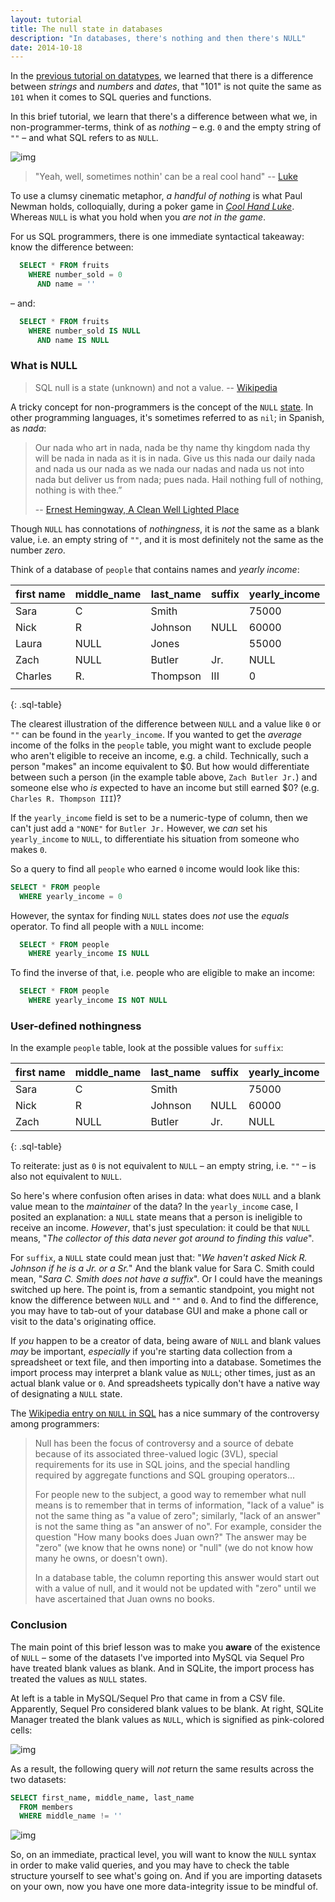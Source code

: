 ```yaml
---
layout: tutorial
title: The null state in databases
description: "In databases, there's nothing and then there's NULL"
date: 2014-10-18
---
```


In the [previous tutorial on datatypes](/tutorials/databases/sql-data-types), we learned that there is a difference between _strings_ and _numbers_ and _dates_, that "101" is not quite the same as `101` when it comes to SQL queries and functions.

In this brief tutorial, we learn that there's a difference between what we, in non-programmer-terms, think of as _nothing_ &ndash; e.g. `0` and the empty string of `""` &ndash; and what SQL refers to as `NULL`.


![img](/files/tutorials/databases/cool-hand-luke.jpg)


> "Yeah, well, sometimes nothin' can be a real cool hand" -- [Luke](http://www.imdb.com/title/tt0061512/)

To use a clumsy cinematic metaphor, _a handful of nothing_ is what Paul Newman holds, colloquially, during a poker game in [_Cool Hand Luke_](http://www.imdb.com/title/tt0061512/). Whereas `NULL` is what you hold when you *are not in the game*. 


For us SQL programmers, there is one immediate syntactical takeaway: know the difference between:

~~~sql
  SELECT * FROM fruits 
    WHERE number_sold = 0
      AND name = ''
~~~

&ndash; and:

~~~sql
  SELECT * FROM fruits 
    WHERE number_sold IS NULL
      AND name IS NULL
~~~




### What is NULL

> SQL null is a state (unknown) and not a value. -- [Wikipedia](http://en.wikipedia.org/wiki/Null_(SQL))

A tricky concept for non-programmers is the concept of the `NULL` [state](http://en.wikipedia.org/wiki/Null_(SQL)). In other programming languages, it's sometimes referred to as `nil`; in Spanish, as _nada_:

> Our nada who art in nada, nada be thy name thy kingdom nada thy will be nada in nada as it is in nada. Give us this nada our daily nada and nada us our nada as we nada our nadas and nada us not into nada but deliver us from nada; pues nada. Hail nothing full of nothing, nothing is with thee.”
> 
> -- [Ernest Hemingway, A Clean Well Lighted Place](http://www.goodreads.com/quotes/124704-our-nada-who-art-in-nada-nada-be-thy-name)

Though `NULL` has connotations of _nothingness_, it is _not_ the same as a blank value, i.e. an empty string of `""`, and it is most definitely not the same as the number _zero_.

Think of a database of `people` that contains names and _yearly income_:


| first name | middle_name | last_name | suffix | yearly_income |
|------------|-------------|-----------|--------|---------------|
| Sara       | C           | Smith     |        | 75000         |
| Nick       | R           | Johnson   | NULL   | 60000         |
| Laura      | NULL        | Jones     |        | 55000         |
| Zach       | NULL        | Butler    | Jr.    | NULL          |
| Charles    | R.          | Thompson  | III    | 0             |
|            |             |           |        |               |
{: .sql-table}


The clearest illustration of the difference between `NULL` and a value like `0` or `""` can be found in the `yearly_income`. If you wanted to get the _average_ income of the folks in the `people` table, you might want to exclude people who aren't eligible to receive an income, e.g. a child. Technically, such a person "makes" an income equivalent to $0. But how would differentiate between such a person (in the example table above, `Zach Butler Jr.`) and someone else who _is_ expected to have an income but still earned $0? (e.g. `Charles R. Thompson III`)?

If the `yearly_income` field is set to be a numeric-type of column, then we can't just add a `"NONE"` for `Butler Jr.` However, we _can_ set his `yearly_income` to `NULL`, to differentiate his situation from someone who makes `0`.

So a query to find all `people` who earned `0` income would look like this:

~~~sql
SELECT * FROM people
  WHERE yearly_income = 0
~~~

However, the syntax for finding `NULL` states does _not_ use the _equals_ operator. To find all people with a `NULL` income:

~~~sql
  SELECT * FROM people
    WHERE yearly_income IS NULL
~~~

To find the inverse of that, i.e. people who are eligible to make an income:

~~~sql
  SELECT * FROM people
    WHERE yearly_income IS NOT NULL
~~~


### User-defined nothingness

In the example `people` table, look at the possible values for `suffix`:


| first name | middle_name | last_name | suffix | yearly_income |
|------------|-------------|-----------|--------|---------------|
| Sara       | C           | Smith     |        | 75000         |
| Nick       | R           | Johnson   | NULL   | 60000         |
| Zach       | NULL        | Butler    | Jr.    | NULL          |
{: .sql-table}

To reiterate: just as `0` is not equivalent to `NULL` &ndash; an empty string, i.e. `""` &ndash; is also not equivalent to `NULL`.

So here's where confusion often arises in data: what does `NULL` and a blank value mean to the _maintainer_ of the data? In the `yearly_income` case, I posited an explanation: a `NULL` state means that a person is ineligible to receive an income. _However_, that's just speculation: it could be that `NULL` means, "*The collector of this data never got around to finding this value*".

For `suffix`, a `NULL` state could mean just that: "*We haven't asked Nick R. Johnson if he is a Jr. or a Sr.*" And the blank value for Sara C. Smith could mean, "*Sara C. Smith does not have a suffix*". Or I could have the meanings switched up here. The point is, from a semantic standpoint, you might not know the difference between `NULL` and `""` and `0`. And to find the difference, you may have to tab-out of your database GUI and make a phone call or visit to the data's originating office.

If _you_ happen to be a creator of data, being aware of `NULL` and blank values _may_ be important, _especially_ if you're starting data collection from a spreadsheet or text file, and then importing into a database. Sometimes the import process may interpret a blank value as `NULL`; other times, just as an actual blank value or `0`. And spreadsheets typically don't have a native way of designating a `NULL` state.

The [Wikipedia entry on `NULL` in SQL](http://en.wikipedia.org/wiki/Null_(SQL)) has a nice summary of the controversy among programmers:

> Null has been the focus of controversy and a source of debate because of its associated three-valued logic (3VL), special requirements for its use in SQL joins, and the special handling required by aggregate functions and SQL grouping operators...
>
> For people new to the subject, a good way to remember what null means is to remember that in terms of information, "lack of a value" is not the same thing as "a value of zero"; similarly, "lack of an answer" is not the same thing as "an answer of no". For example, consider the question "How many books does Juan own?" The answer may be "zero" (we know that he owns none) or "null" (we do not know how many he owns, or doesn't own). 
> 
> In a database table, the column reporting this answer would start out with a value of null, and it would not be updated with "zero" until we have ascertained that Juan owns no books.





### Conclusion

The main point of this brief lesson was to make you __aware__ of the existence of `NULL` &ndash; some of the datasets I've imported into MySQL via Sequel Pro have treated blank values as blank. And in SQLite, the import process has treated the values as `NULL` states.

At left is a table in MySQL/Sequel Pro that came in from a CSV file. Apparently, Sequel Pro considered blank values to be blank. At right, SQLite Manager treated the blank values as `NULL`, which is signified as pink-colored cells:

![img](files/tutorials/databases/null-in-sequel-pro-sqlite.png)

As a result, the following query will _not_ return the same results across the two datasets:

~~~sql
SELECT first_name, middle_name, last_name
  FROM members
  WHERE middle_name != ''
~~~

![img](files/tutorials/databases/empty-is-not-null-query.png)

So, on an immediate, practical level, you will want to know the `NULL` syntax in order to make valid queries, and you may have to check the table structure yourself to see what's going on. And if you are importing datasets on your own, now you have one more data-integrity issue to be mindful of.




